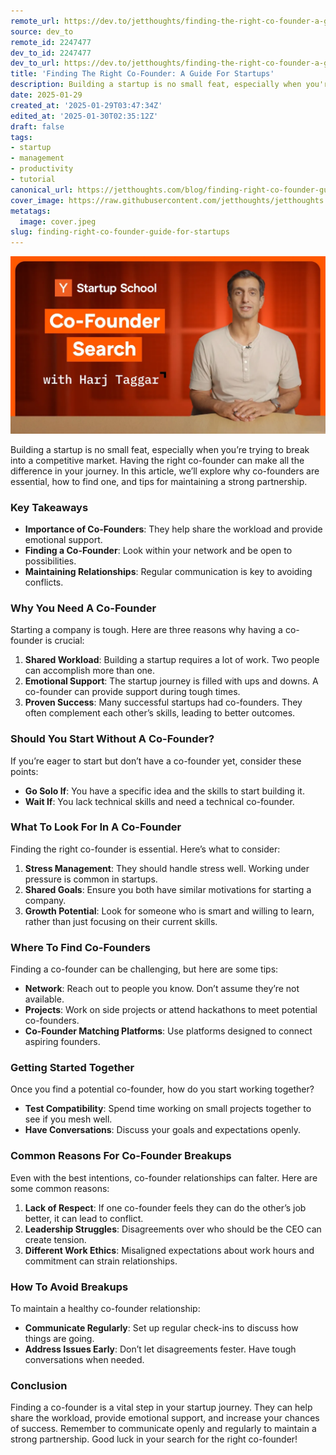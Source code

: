 ```yaml
---
remote_url: https://dev.to/jetthoughts/finding-the-right-co-founder-a-guide-for-startups-fei
source: dev_to
remote_id: 2247477
dev_to_id: 2247477
dev_to_url: https://dev.to/jetthoughts/finding-the-right-co-founder-a-guide-for-startups-fei
title: 'Finding The Right Co-Founder: A Guide For Startups'
description: Building a startup is no small feat, especially when you're trying to break into a competitive...
date: 2025-01-29
created_at: '2025-01-29T03:47:34Z'
edited_at: '2025-01-30T02:35:12Z'
draft: false
tags:
- startup
- management
- productivity
- tutorial
canonical_url: https://jetthoughts.com/blog/finding-right-co-founder-guide-for-startups/
cover_image: https://raw.githubusercontent.com/jetthoughts/jetthoughts.github.io/master/content/blog/finding-right-co-founder-guide-for-startups/cover.jpeg
metatags:
  image: cover.jpeg
slug: finding-right-co-founder-guide-for-startups
---
```

[![Finding The Right Co-Founder: A Guide For Startups](file_0.webp)](https://www.youtube.com/watch?v=Fk9BCr5pLTU)

Building a startup is no small feat, especially when you’re trying to break into a competitive market. Having the right co-founder can make all the difference in your journey. In this article, we’ll explore why co-founders are essential, how to find one, and tips for maintaining a strong partnership.

### Key Takeaways

*   **Importance of Co-Founders**: They help share the workload and provide emotional support.
*   **Finding a Co-Founder**: Look within your network and be open to possibilities.
*   **Maintaining Relationships**: Regular communication is key to avoiding conflicts.

### Why You Need A Co-Founder

Starting a company is tough. Here are three reasons why having a co-founder is crucial:

1.  **Shared Workload**: Building a startup requires a lot of work. Two people can accomplish more than one.
2.  **Emotional Support**: The startup journey is filled with ups and downs. A co-founder can provide support during tough times.
3.  **Proven Success**: Many successful startups had co-founders. They often complement each other’s skills, leading to better outcomes.

### Should You Start Without A Co-Founder?

If you’re eager to start but don’t have a co-founder yet, consider these points:

*   **Go Solo If**: You have a specific idea and the skills to start building it.
*   **Wait If**: You lack technical skills and need a technical co-founder.

### What To Look For In A Co-Founder

Finding the right co-founder is essential. Here’s what to consider:

1.  **Stress Management**: They should handle stress well. Working under pressure is common in startups.
2.  **Shared Goals**: Ensure you both have similar motivations for starting a company.
3.  **Growth Potential**: Look for someone who is smart and willing to learn, rather than just focusing on their current skills.

### Where To Find Co-Founders

Finding a co-founder can be challenging, but here are some tips:

*   **Network**: Reach out to people you know. Don’t assume they’re not available.
*   **Projects**: Work on side projects or attend hackathons to meet potential co-founders.
*   **Co-Founder Matching Platforms**: Use platforms designed to connect aspiring founders.

### Getting Started Together

Once you find a potential co-founder, how do you start working together?

*   **Test Compatibility**: Spend time working on small projects together to see if you mesh well.
*   **Have Conversations**: Discuss your goals and expectations openly.

### Common Reasons For Co-Founder Breakups

Even with the best intentions, co-founder relationships can falter. Here are some common reasons:

1.  **Lack of Respect**: If one co-founder feels they can do the other’s job better, it can lead to conflict.
2.  **Leadership Struggles**: Disagreements over who should be the CEO can create tension.
3.  **Different Work Ethics**: Misaligned expectations about work hours and commitment can strain relationships.

### How To Avoid Breakups

To maintain a healthy co-founder relationship:

*   **Communicate Regularly**: Set up regular check-ins to discuss how things are going.
*   **Address Issues Early**: Don’t let disagreements fester. Have tough conversations when needed.

### Conclusion

Finding a co-founder is a vital step in your startup journey. They can help share the workload, provide emotional support, and increase your chances of success. Remember to communicate openly and regularly to maintain a strong partnership. Good luck in your search for the right co-founder!
